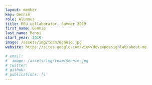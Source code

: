 ```yaml
---
layout: member
key: Gennie
role: Alumnus
title: REU collaborator, Summer 2019
first_name: Gennie
last_name: Mansi
start_year: 2019
image: /assets/img/team/Gennie.jpg
website: https://sites.google.com/view/devexpdesignlab/about-me

# email:
#  image: /assets/img/team/Gennie.jpg
# twitter:
# github:
# publications: []
---
```

